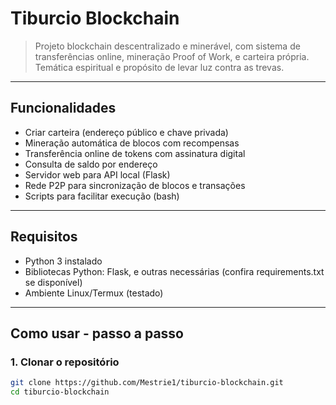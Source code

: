 # Tiburcio Blockchain

> Projeto blockchain descentralizado e minerável, com sistema de transferências online, mineração Proof of Work, e carteira própria.  
> Temática espiritual e propósito de levar luz contra as trevas.

---

## Funcionalidades

- Criar carteira (endereço público e chave privada)  
- Mineração automática de blocos com recompensas  
- Transferência online de tokens com assinatura digital  
- Consulta de saldo por endereço  
- Servidor web para API local (Flask)  
- Rede P2P para sincronização de blocos e transações  
- Scripts para facilitar execução (bash)

---

## Requisitos

- Python 3 instalado  
- Bibliotecas Python: Flask, e outras necessárias (confira requirements.txt se disponível)  
- Ambiente Linux/Termux (testado)

---

## Como usar - passo a passo

### 1. Clonar o repositório

```bash
git clone https://github.com/Mestrie1/tiburcio-blockchain.git
cd tiburcio-blockchain
